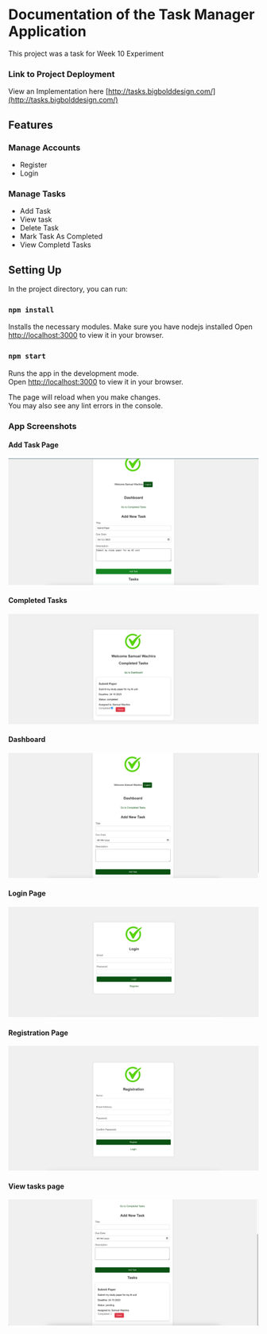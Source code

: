 # Documentation of the Task Manager Application

This project was a task for Week 10 Experiment

### Link to Project Deployment

View an Implementation here [http://tasks.bigbolddesign.com/](http://tasks.bigbolddesign.com/)

## Features

### Manage Accounts

- Register
- Login

### Manage Tasks

- Add Task
- View task
- Delete Task
- Mark Task As Completed
- View Completd Tasks


## Setting Up

In the project directory, you can run:

### `npm install`

Installs the necessary modules. Make sure you have nodejs installed
Open [http://localhost:3000](http://localhost:3000) to view it in your browser.


### `npm start`

Runs the app in the development mode.\
Open [http://localhost:3000](http://localhost:3000) to view it in your browser.

The page will reload when you make changes.\
You may also see any lint errors in the console.



### App Screenshots



#### Add Task Page
<img src="screenshots/add_task.png" alt="Add Task"/>

#### Completed Tasks
<img src="screenshots/completed_tasks.png" alt="Completed"/>

#### Dashboard
<img src="screenshots/dashboard_page.png" alt="Dashboard"/>

#### Login Page
<img src="screenshots/login_page.png" alt="Login"/>

#### Registration Page
<img src="screenshots/registration_page.png" alt="Login"/>

#### View tasks page
<img src="screenshots/view_tasks.png" alt="View tasks"/>